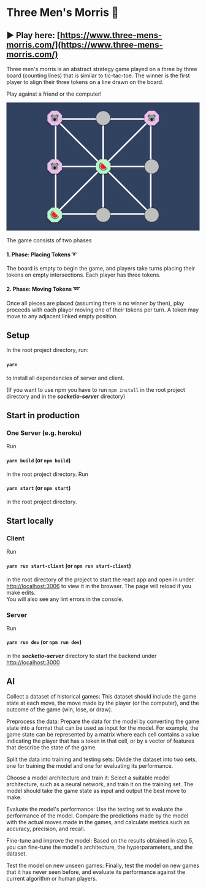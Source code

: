 # Three Men's Morris 👾

## ▶️ Play here: [https://www.three-mens-morris.com/](https://www.three-mens-morris.com/)

Three men's morris is an abstract strategy game played on a three by three board (counting lines) that is similar to tic-tac-toe.
The winner is the first player to align their three tokens on a line drawn on the board.

Play against a friend or the computer!

![morris](public/images/morris.png)

The game consists of two phases

 #### 1. Phase: Placing Tokens ➰
 The board is empty to begin the game, and players take turns placing their tokens on empty intersections. Each player has three tokens.

 #### 2. Phase: Moving Tokens ➿
 Once all pieces are placed (assuming there is no winner by then), play proceeds with each player moving one of their tokens per turn.
 A token may move to any adjacent linked empty position.

## Setup

In the root project directory, run:

#### `yarn`

to install all dependencies of server and client.

(If you want to use npm you have to run `npm install` in the root project directory and in the ***socketio-server*** directory)

## Start in production

### One Server (e.g. heroku)
Run
#### `yarn build` (or `npm build`)
in the root project directory.
Run
#### `yarn start` (or `npm start`)
in the root project directory.


## Start locally

### Client
Run 
#### `yarn run start-client` (or `npm run start-client`)
in the root directory of the project to start the react app and open in under [http://localhost:3006](http://localhost:3006) to 
view it in the browser.
The page will reload if you make edits.\
You will also see any lint errors in the console.

### Server
Run 
#### `yarn run dev` (or `npm run dev`)
in the ***socketio-server*** directory to start the backend under [http://localhost:3000](http://localhost:3000)


## AI

Collect a dataset of historical games: This dataset should include the game state at each move, the move made by the player (or the computer), and the outcome of the game (win, lose, or draw).

Preprocess the data: Prepare the data for the model by converting the game state into a format that can be used as input for the model. For example, the game state can be represented by a matrix where each cell contains a value indicating the player that has a token in that cell, or by a vector of features that describe the state of the game.

Split the data into training and testing sets: Divide the dataset into two sets, one for training the model and one for evaluating its performance.

Choose a model architecture and train it: Select a suitable model architecture, such as a neural network, and train it on the training set. The model should take the game state as input and output the best move to make.

Evaluate the model's performance: Use the testing set to evaluate the performance of the model. Compare the predictions made by the model with the actual moves made in the games, and calculate metrics such as accuracy, precision, and recall.

Fine-tune and improve the model: Based on the results obtained in step 5, you can fine-tune the model's architecture, the hyperparameters, and the dataset.

Test the model on new unseen games: Finally, test the model on new games that it has never seen before, and evaluate its performance against the current algorithm or human players.